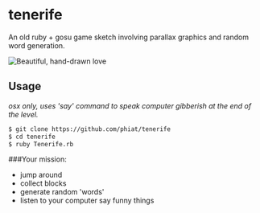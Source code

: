 tenerife
========

An old ruby + gosu game sketch involving parallax graphics and random word generation. 

<img src="http://i.imgur.com/eYjF3yT.png" title="Beautiful, hand-drawn love"/>

## Usage

*osx only, uses 'say' command to speak computer gibberish at the end of the level.*

```bash
$ git clone https://github.com/phiat/tenerife
$ cd tenerife
$ ruby Tenerife.rb
```

###Your mission:

+ jump around
+ collect blocks
+ generate random 'words'
+ listen to your computer say funny things
